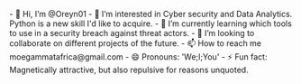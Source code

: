 <p>- 👋 Hi, I’m @Oreyn01
- 👀 I’m interested in Cyber security and Data Analytics. Python is a new skill I'd like to acquire.
- 🌱 I’m currently learning which tools to use in a security breach against threat actors.
- 💞️ I’m looking to collaborate on different projects of the future.
- 📫 How to reach me moegammatafrica@gmail.com
- 😄 Pronouns: 'We;I;You'
- ⚡ Fun fact: Magnetically attractive, but also repulsive for reasons unquoted.</p>

<!---
Oreyn01/Oreyn01 is a ✨ special ✨ repository because its `README.md` (this file) appears on your GitHub profile.
You can click the Preview link to take a look at your changes.
--->
